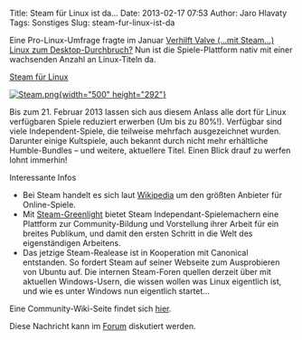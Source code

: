 Title: Steam für Linux ist da…
Date: 2013-02-17 07:53
Author: Jaro Hlavaty
Tags: Sonstiges
Slug: steam-fur-linux-ist-da

Eine Pro-Linux-Umfrage fragte im Januar [Verhilft Valve (…mit Steam…)
Linux zum
Desktop-Durchbruch?](http://www.pro-linux.de/umfragen/2/138/verhilft-valve-linux-zum-desktop-durchbruch.html)
Nun ist die Spiele-Plattform nativ mit einer wachsenden Anzahl an
Linux-Titeln da.


[Steam für Linux](http://store.steampowered.com/sale/linux_release/)


[![Steam.png](http://wiki.kubuntu-de.org/images/thumb/Steam.png/500px-Steam.png){width="500"
height="292"}](http://wiki.kubuntu-de.org/Datei:Steam.png)


<!--break--><!--break-->

Bis zum 21. Februar 2013 lassen sich aus diesem Anlass alle dort für
Linux verfügbaren Spiele reduziert erwerben (Um bis zu 80%!). Verfügbar
sind viele Independent-Spiele, die teilweise mehrfach ausgezeichnet
wurden. Darunter einige Kultspiele, auch bekannt durch nicht mehr
erhältliche Humble-Bundles – und weitere, aktuellere Titel. Einen Blick
drauf zu werfen lohnt immerhin!


Interessante Infos


-   Bei Steam handelt es sich laut
    [Wikipedia](http://de.wikipedia.org/wiki/Steam) um den größten
    Anbieter für Online-Spiele.
-   Mit [Steam-Greenlight](http://steamcommunity.com/greenlight/) bietet
    Steam Independant-Spielemachern eine Plattform zur Community-Bildung
    und Vorstellung ihrer Arbeit für ein breites Publikum, und damit den
    ersten Schritt in die Welt des eigenständigen Arbeitens.
-   Das jetzige Steam-Realease ist in Kooperation mit Canonical
    entstanden. So fordert Steam auf seiner Webseite zum Ausprobieren
    von Ubuntu auf. Die internen Steam-Foren quellen derzeit über mit
    aktuellen Windows-Usern, die wissen wollen was Linux eigentlich ist,
    und wie es unter Windows nun eigentlich startet…


Eine Community-Wiki-Seite findet sich
[hier](http://wiki.ubuntuusers.de/Steam).



Diese Nachricht kann im
[Forum](http://forum.kubuntu-de.org/index.php?topic=17006.msg109838#msg109838)
diskutiert werden.



